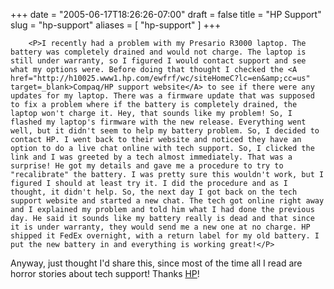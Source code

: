 +++
date = "2005-06-17T18:26:26-07:00"
draft = false
title = "HP Support"
slug = "hp-support"
aliases = [
	"hp-support"
]
+++

        <P>I recently had a problem with my Presario R3000 laptop. The battery was completely drained and would not charge. The laptop is still under warranty, so I figured I would contact support and see what my options were. Before doing that thought I checked the <A href="http://h10025.www1.hp.com/ewfrf/wc/siteHomeC?lc=en&amp;cc=us" target=_blank>Compaq/HP support website</A> to see if there were any updates for my laptop. There was a firmware update that was supposed to fix a problem where if the battery is completely drained, the laptop won't charge it. Hey, that sounds like my problem! So, I flashed my laptop's firmware with the new release. Everything went well, but it didn't seem to help my battery problem. So, I decided to contact HP. I went back to their website and noticed they have an option to do a live chat online with tech support. So, I clicked the link and I was greeted by a tech almost immediately. That was a surprise! He got my details and gave me a procedure to try to "recalibrate" the battery. I was pretty sure this wouldn't work, but I figured I should at least try it. I did the procedure and as I thought, it didn't help. So, the next day I got back on the tech support website and started a new chat. The tech got online right away and I explained my problem and told him what I had done the previous day. He said it sounds like my battery really is dead and that since it is under warranty, they would send me a new one at no charge. HP shipped it FedEx overnight, with a return label for my old battery. I put the new battery in and everything is working great!</P>
<P>Anyway, just thought I'd share this, since most of the time all I read are horror stories about tech support! Thanks <A href="http://www.hp.com/" target=_blank>HP</A>!</P>
      